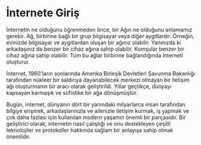 # İnternete Giriş

İnternetin ne olduğunu öğrenmeden önce, bir Ağın ne olduğunu anlamamız gerekir. Ağ, birbirine bağlı bir grup bilgisayar veya diğer aygıtlardır. Örneğin, evinizde bilgisayar ve aygıtlardan oluşan bir ağınız olabilir. Yanınızda ki arkadaşınız da benzer bir cihaz ağına sahip olabilir. Komşular benzer bir cihaz ağına sahip olabilir. Tüm bu ağlar birbirine bağlandığında interneti oluşturur.

İnternet, 1960'ların sonlarında Amerika Birleşik Devletleri Savunma Bakanlığı tarafından nükleer bir saldırıya dayanabilecek merkezi olmayan bir iletişim ağı oluşturmanın bir aracı olarak geliştirildi. Yıllar geçtikçe, dünyayı kapsayan karmaşık ve sofistike bir ağa dönüşmüştür.

Bugün, internet, dünyanın dört bir yanındaki milyarlarca insan tarafından bilgiye erişmek, arkadaşlarınızla ve ailenizle iletişim kurmak, iş yapmak ve çok daha fazlası için kullanılan modern yaşamın önemli bir parçasıdır. Bir geliştirici olarak, internetin nasıl çalıştığı ve onu destekleyen çeşitli teknolojiler ve protokoller hakkında sağlam bir anlayışa sahip olmak önemlidir.